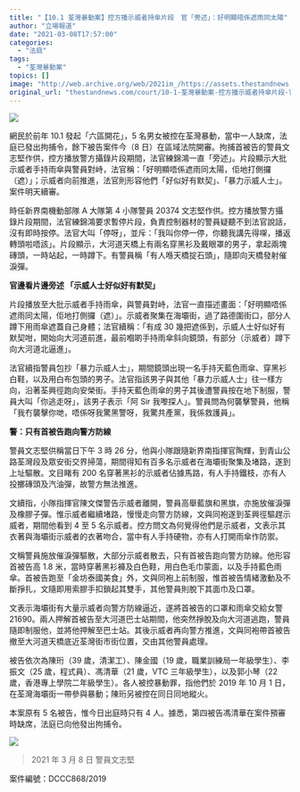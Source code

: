 ```yaml
---
title: "【10.1 荃灣暴動案】控方播示威者持傘片段　官「旁述」：好明顯唔係遮雨同太陽"
author: "立場報道"
date: "2021-03-08T17:57:00"
categories:
  - "法庭"
tags:
  - "荃灣暴動案"
topics: []
image: "http://web.archive.org/web/2021im_/https://assets.thestandnews.com/media/photos/20201127-0520copy_TJsEv_vS1GUGr.png"
original_url: "thestandnews.com/court/10-1-荃灣暴動案-控方播示威者持傘片段-官-旁述-好明顯唔係遮雨同太陽"
---
```

![](http://web.archive.org/web/2021im_/https://assets.thestandnews.com/media/photos/20201127-0520copy_TJsEv_vS1GUGr.png)

網民於前年 10.1 發起「六區開花」，5 名男女被控在荃灣暴動，當中一人缺席，法庭已發出拘捕令，餘下被告案件今（8 日）在區域法院開審。拘捕首被告的警員文志堅作供，控方播放警方攝錄片段期間，法官練錦鴻一直「旁述」。片段顯示大批示威者手持雨傘與警員對峙，法官稱：「好明顯唔係遮雨同太陽，佢地打側攞（遮）」；示威者向前推進，法官則形容他們「好似好有默契」、「暴力示威人士」。案件明天續審。

時任新界南機動部隊 A 大隊第 4 小隊警員 20374 文志堅作供。控方播放警方攝錄片段期間，法官練錦鴻要求暫停片段，負責控制器材的警員疑聽不到法官說話，沒有即時按停。法官大叫「停呀」，並斥：「我叫你停一停，你聽我講先得㗎，播返轉頭啦唔該」。片段顯示，大河道天橋上有兩名穿黑衫及戴眼罩的男子，拿起兩塊磚頭，一時站起，一時蹲下。有警員稱「有人喺天橋掟石頭」，隨即向天橋發射催淚彈。

**官邊看片邊旁述 「示威人士好似好有默契」**

片段播放至大批示威者手持雨傘，與警員對峙，法官一直描述畫面：「好明顯唔係遮雨同太陽，佢地打側攞（遮）」。示威者聚集在海壩街，過了路德圍街口，部分人蹲下用雨傘遮蓋自己身體；法官續稱：「有成 30 幾把遮係到，示威人士好似好有默契咁，開始向大河道前進，最前嗰啲手持雨傘斜向鏡頭，有部分（示威者）蹲下向大河道北逼進」。

法官續指警員包抄「暴力示威人士」，期間鏡頭出現一名手持天藍色雨傘、穿黑衫白鞋，以及用白布包頭的男子。法官指該男子與其他「暴力示威人士」往一樣方向，沿著荃興徑跑向安榮街。手持天藍色雨傘的男子其後遭警員按在地下制服，警員大叫「你逃走呀」，該男子表示「阿 Sir 我嚟探人」。警員問為何襲擊警員，他稱「我冇襲擊你哋，唔係呀我驚黑警呀，我驚共產黨，我係救護員」。

**警：只有首被告跑向警方防線**

警員文志堅供稱當日下午 3 時 26 分，他與小隊跟隨新界南指揮官陶輝，到青山公路荃灣段及眾安街交界掃蕩，期間得知有百多名示威者在海壩街聚集及堵路，遂到上址驅散。文目睹有 200 名穿著黑衫的示威者佔據馬路，有人手持鐵枝，亦有人投擲磚頭及汽油彈，故警方無法推進。

文續指，小隊指揮官陳文傑警告示威者離開，警員高舉藍旗和黑旗，亦施放催淚彈及橡膠子彈。惟示威者繼續堵路，慢慢走向警方防線，文與同袍遂到荃興徑驅趕示威者，期間他看到 4 至 5 名示威者。控方問文為何覺得他們是示威者，文表示其衣著與海壩街示威者的衣著吻合，當中有人手持硬物，亦有人打開雨傘作防禦。

文稱警員施放催淚彈驅散，大部分示威者散去，只有首被告跑向警方防線。他形容首被告高 1.8 米，當時穿著黑衫褲及白色鞋，用白色毛巾蒙面，以及手持藍色雨傘。首被告跑至「金坊泰國美食」外，文與同袍上前制服，惟首被告情緒激動及不斷掙扎，文隨即用索膠手扣鎖起其雙手，其他警員則脫下其面巾及口罩。

文表示海壩街有大量示威者向警方防線逼近，遂將首被告的口罩和雨傘交給女警21690。兩人押解首被告至大河道巴士站期間，他突然掙脫及向大河道逃跑，警員隨即制服他，並將他押解至巴士站。其後示威者再向警方推進，文與同袍帶首被告撤至大河道天橋底近荃灣街市街位置，交由其他警員處理。

被告依次為陳珩（39 歲，清潔工）、陳金國（19 歲，職業訓練局一年級學生）、李振文（25 歲，程式員）、馮清華（21 歲，VTC 三年級學生），以及郭小琴（22 歲，香港專上學院二年級學生）。各人被控暴動罪，指他們於 2019 年 10 月 1 日，在荃灣海壩街一帶參與暴動；陳珩另被控在同日同地縱火。

本案原有 5 名被告，惟今日出庭時只有 4 人。據悉，第四被告馮清華在案件預審時缺席，法庭已向他發出拘捕令。

![](http://web.archive.org/web/2021im_/https://assets.thestandnews.com/media/photos/157004968_4410015709014008_8755430144432275600_o_oVQyW_g2ksTFo.jpg)
> 2021 年 3 月 8 日 警員文志堅

案件編號：DCCC868/2019